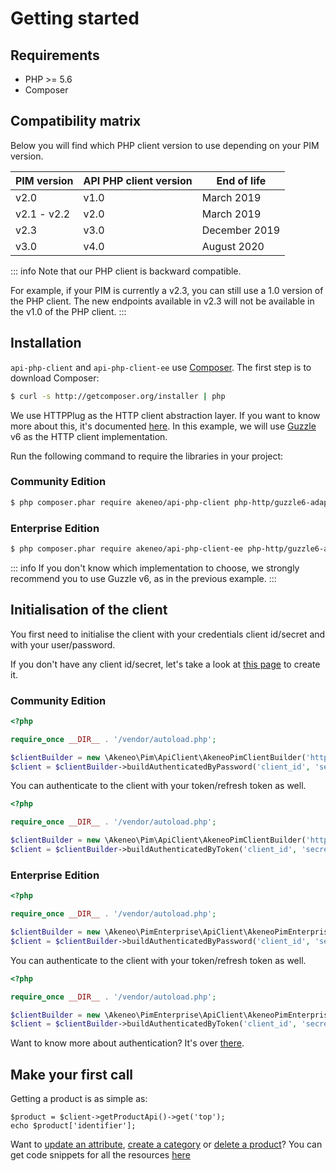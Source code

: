 # Getting started

## Requirements

* PHP >= 5.6
* Composer

## Compatibility matrix

Below you will find which PHP client version to use depending on your PIM version.

| PIM version | API PHP client version | End of life |
|--------|----|----|
| v2.0  | v1.0 | March 2019 |
| v2.1 - v2.2 | v2.0 | March 2019 |
| v2.3 | v3.0 | December 2019 |
| v3.0 | v4.0 | August 2020 |

::: info
Note that our PHP client is backward compatible.

For example, if your PIM is currently a v2.3, you can still use a 1.0 version of the PHP client.
The new endpoints available in v2.3 will not be available in the v1.0 of the PHP client.
:::


## Installation

`api-php-client` and `api-php-client-ee` use [Composer](http://getcomposer.org).
The first step is to download Composer:

```bash
$ curl -s http://getcomposer.org/installer | php
```
We use HTTPPlug as the HTTP client abstraction layer. If you want to know more about this, it's documented [here](/php-client/http-client.html).
In this example, we will use [Guzzle](https://github.com/guzzle/guzzle) v6 as the HTTP client implementation.

Run the following command to require the libraries in your project:

### Community Edition 
```bash
$ php composer.phar require akeneo/api-php-client php-http/guzzle6-adapter
```

### Enterprise Edition
```bash
$ php composer.phar require akeneo/api-php-client-ee php-http/guzzle6-adapter
```

::: info
If you don't know which implementation to choose, we strongly recommend you to use Guzzle v6, as in the previous example.
:::

## Initialisation of the client

You first need to initialise the client with your credentials client id/secret and with your user/password.

If you don't have any client id/secret, let's take a look at [this page](/documentation/security.html#authentication) to create it.

### Community Edition

```php
<?php

require_once __DIR__ . '/vendor/autoload.php';

$clientBuilder = new \Akeneo\Pim\ApiClient\AkeneoPimClientBuilder('http://localhost/');
$client = $clientBuilder->buildAuthenticatedByPassword('client_id', 'secret', 'admin', 'admin');
```

You can authenticate to the client with your token/refresh token as well.
```php
<?php

require_once __DIR__ . '/vendor/autoload.php';

$clientBuilder = new \Akeneo\Pim\ApiClient\AkeneoPimClientBuilder('http://localhost/');
$client = $clientBuilder->buildAuthenticatedByToken('client_id', 'secret', 'token', 'refresh_token');
```

### Enterprise Edition

```php
<?php

require_once __DIR__ . '/vendor/autoload.php';

$clientBuilder = new \Akeneo\PimEnterprise\ApiClient\AkeneoPimEnterpriseClientBuilder('http://localhost/');
$client = $clientBuilder->buildAuthenticatedByPassword('client_id', 'secret', 'admin', 'admin');
```

You can authenticate to the client with your token/refresh token as well.
```php
<?php

require_once __DIR__ . '/vendor/autoload.php';

$clientBuilder = new \Akeneo\PimEnterprise\ApiClient\AkeneoPimEnterpriseClientBuilder('http://localhost/');
$client = $clientBuilder->buildAuthenticatedByToken('client_id', 'secret', 'token', 'refresh_token');
```

Want to know more about authentication? It's over [there](/php-client/authentication.html).

## Make your first call

Getting a product is as simple as:

```
$product = $client->getProductApi()->get('top');
echo $product['identifier'];
```

Want to [update an attribute](/php-client/resources.html#upsert-an-attribute), [create a category](/php-client/resources.html#create-a-category) or [delete a product](/php-client/resources.html#delete-a-product)? You can get code snippets for all the resources [here](/php-client/resources.html)
